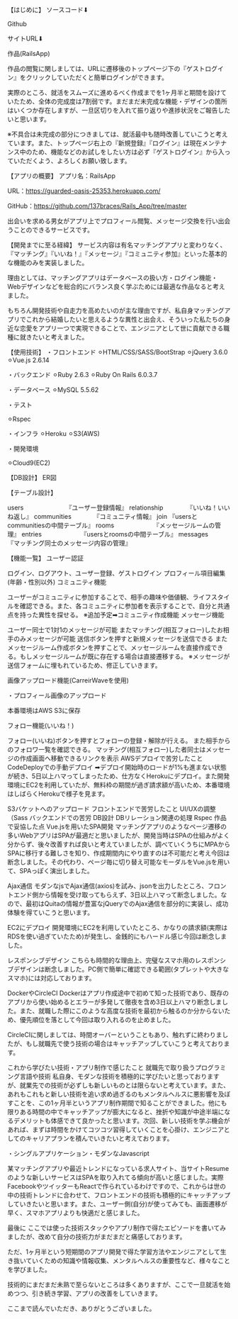 【はじめに】
ソースコード⬇︎

Github

サイトURL⬇︎

作品(RailsApp)



作品の閲覧に関しましては、URLに遷移後のトップページ下の『ゲストログイン』をクリックしていただくと簡単ログインができます。

実際のところ、就活をスムーズに進めるべく作成までを1ヶ月半と期間を設けていたため、全体の完成度は7割弱です。まだまだ未完成な機能・デザインの箇所はいくつか存在しますが、一旦区切りを入れて振り返りや進捗状況をご報告したいと思います。

※不具合は未完成の部分につきましては、就活最中も随時改善していこうと考えています。また、トップページ右上の『新規登録』『ログイン』は現在メンテナンス中のため、機能などのお試しをしたい方は必ず『ゲストログイン』から入っていただくよう、よろしくお願い致します。



【アプリの概要】
アプリ名：RailsApp

URL：https://guarded-oasis-25353.herokuapp.com/

GitHub：https://github.com/137braces/Rails_App/tree/master



出会いを求める男女がアプリ上でプロフィール閲覧、メッセージ交換を行い出会うことのできるサービスです。

【開発までに至る経緯】
サービス内容は有名マッチングアプリと変わりなく、『マッチング』『いいね！』『メッセージ』『コミュニティ参加』といった基本的な機能のみを実装しました。

理由としては、マッチングアプリはデータベースの扱い方・ログイン機能・Webデザインなどを総合的にバランス良く学ぶためには最適な作品なると考えました。

もちろん開発技術や自走力を高めたいのが主な理由ですが、私自身マッチングアプリでこれから結婚したいと思えるような異性と出会え、そういった私たちの身近な恋愛をアプリ一つで実現できることで、エンジニアとして世に貢献できる職種に就きたいと考えました。



【使用技術】
・フロントエンド
⚪︎HTML/CSS/SASS/BootStrap
⚪︎jQuery 3.6.0
⚪︎Vue.js 2.6.14

・バックエンド
⚪︎Ruby 2.6.3
⚪︎Ruby On Rails 6.0.3.7

・データベース
⚪︎MySQL 5.5.62

・テスト

⚪︎Rspec

・インフラ
⚪︎Heroku
⚪︎S3(AWS)

・開発環境

⚪︎Cloud9(EC2)



【DB設計】
ER図



【テーブル設計】

users 　　　　　　　『ユーザー登録情報』
relationship 　　　　『いいね！いいね返し』
communities 　　　  『コミュニティ情報』
join                                 『usersとcommunitiesの中間テーブル』
rooms　　　　　　   『メッセージルームの管理』
entries　　　　　　  『usersとroomsの中間テーブル』
messages　　　　　『マッチング同士のメッセージ内容の管理』


【機能一覧】
ユーザー認証

ログイン、ログアウト、ユーザー登録、ゲストログイン
プロフィール項目編集(年齢・性別以外)
コミュニティ機能

ユーザーがコミュニティに参加することで、相手の趣味や価値観、ライフスタイルを確認できる。また、各コミュニティに参加者を表示することで、自分と共通点を持った異性を探せる。
※追加予定➡︎コミュニティ作成機能
メッセージ機能

ユーザー同士で1対1のメッセージが可能
またマッチング(相互フォロー)したお相手のみメッセージが可能
送信ボタンを押すと新規メッセージを送信できる
またメッセージルーム作成ボタンを押すことで、メッセージルームを直接作成できる。もしメッセージルームが既に存在する場合は直接遷移する。
※メッセージが送信フォームに埋もれているため、修正していきます。

画像アップロード機能(CarreirWaveを使用)

・プロフィール画像のアップロード

本番環境はAWS S3に保存

フォロー機能(いいね！)

フォロー(いいね)ボタンを押すとフォローの登録・解除が行える。
また相手からのフォロワ一覧を確認できる。
マッチング(相互フォロー)した者同士はメッセージの作成画面へ移動できるリンクを表示
AWSデプロイで苦労したこと
CodeDeployでの手動デプロイ
➡︎デプロイ開始時のロードが1%も進まない状態が続き、5日以上ハマってしまったため、仕方なくHerokuにデプロイ。また開発環境にEC2を利用していたが、無料枠の期間が過ぎ請求額が高いため、本番環境はしばらくHerokuで様子を見ます。

S3バケットへのアップロード
フロントエンドで苦労したこと
UI/UXの調整（Sass
バックエンドでの苦労
DB設計
DBリレーション関連の処理
Rspec
作品で妥協した点
Vue.jsを用いたSPA開発
マッチングアプリのようなページ遷移の多いWebアプリはSPAが最適だと思いましたが、開発当時はSPAの仕組みがよく分からず、後々改善すれば良いと考えていましたが、調べていくうちにMPAからSPAに移行する難しさを知り、作成期間内にやり直すのは不可能だと考え今回は断念しました。その代わり、ページ毎に切り替え可能なモーダルをVue.jsを用いて、SPAっぽく演出しました。

Ajax通信
モダンなjsでAjax通信(axios)を試み、jsonを出力したところ、フロントエンド側から情報を受け取ってもらえず、3日以上ハマって断念しました。なので、最初はQuitaの情報が豊富なjQueryでのAjax通信を部分的に実装し、成功体験を得ていこうと思います。

EC2にデプロイ
開発環境にEC2を利用していたところ、かなりの請求額(実際はRDSを使い過ぎていたため)が発生し、金銭的にもハードル感じ今回は断念しました。

レスポンシブデザイン
こちらも時間的な理由上、完璧なスマホ用のレスポンシブデザインは断念しました。PC側で簡単に確認できる範囲(タブレットや大きなスマホ)には対応しております。

DockerやCircleCI
Dockerはアプリ作成途中で初めて知った技術であり、既存のアプリから使い始めるとエラーが多発して徹夜を含め3日以上ハマり断念しました。また、就職した際にこのような高度な技術を最初から触るのか分からないため、優先順位を落として今回は取り入れるのを止めました。

CircleCIに関しましては、時間オーバーということもあり、触れずに終わりましたが、もし就職先で使う技術の場合はキャッチアップしていこうと考えております。



これから学びたい技術・アプリ制作で感じたこと
就職先で取り扱うプログラミング言語や技術
私自身、モダンな技術を積極的に学びたいと思っておりますが、就業先での技術が必ずしも新しいものとは限らないと考えています。また、あれもこれもと新しい技術を追い求め過ぎるのもメンタルヘルスに悪影響を及ぼすことを、この1ヶ月半というアプリ制作期間で知ることができました。他にも限りある時間の中でキャッチアップが膨大になると、挫折や知識が中途半端になるデメリットも体感できて良かったと思います。次回、新しい技術を学ぶ機会があれば、まずは時間をかけてコツコツ習得していくことを心掛け、エンジニアとしてのキャリアプランを積んでいきたいと考えております。



・シングルアプリケーション・モダンなJavascript

某マッチングアプリや最近トレンドになっている求人サイト、当サイトResumeのような新しいサービスはSPAを取り入れてる傾向が高いと感じました。実際FacebookやツイッターもReactで作られているわけですので、これからは世の中の技術トレンドに合わせて、フロントエンドの技術も積極的にキャッチアップしていきたいと思います。また、ユーザー側(自分)が使ってみても、画面遷移が早く、スマホアプリよりも快適だと感じました。

最後に
ここでは使った技術スタックやアプリ制作で得たエピソードを書いてみましたが、改めて自分の技術力がまだまだと痛感しております。

ただ、1ヶ月半という短期間のアプリ開発で得た学習方法やエンジニアとして生き抜いていくための知識や情報収集、メンタルヘルスの重要性など、様々なことを学びました。

技術的にまだまだ未熟で至らないところは多くありますが、ここで一旦就活を始めつつ、引き続き学習、アプリの改善をしていきます。



ここまで読んでいただき、ありがとうございました。